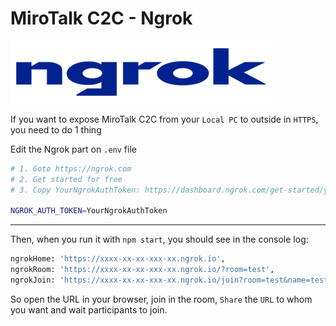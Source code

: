 # MiroTalk C2C - Ngrok

![ngrok](../frontend/images/ngrok.png)

If you want to expose MiroTalk C2C from your `Local PC` to outside in `HTTPS`, you need to do 1 thing

Edit the Ngrok part on `.env` file

```bash
# 1. Goto https://ngrok.com
# 2. Get started for free
# 3. Copy YourNgrokAuthToken: https://dashboard.ngrok.com/get-started/your-authtoken

NGROK_AUTH_TOKEN=YourNgrokAuthToken
```

---

Then, when you run it with `npm start`, you should see in the console log:

```bash
ngrokHome: 'https://xxxx-xx-xx-xxx-xx.ngrok.io',
ngrokRoom: 'https://xxxx-xx-xx-xxx-xx.ngrok.io/?room=test',
ngrokJoin: 'https://xxxx-xx-xx-xxx-xx.ngrok.io/join?room=test&name=test',
```

So open the URL in your browser, join in the room, `Share` the `URL` to whom you want and wait participants to join.
